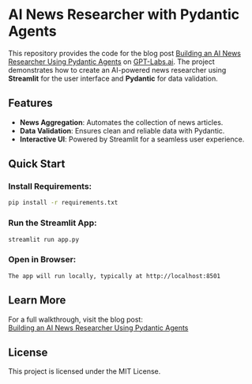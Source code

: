 # AI News Researcher with Pydantic Agents

This repository provides the code for the blog post [Building an AI News Researcher Using Pydantic Agents](https://www.gpt-labs.ai/post/building-an-ai-news-researcher-using-pydantic-agents) on [GPT-Labs.ai](https://www.gpt-labs.ai). The project demonstrates how to create an AI-powered news researcher using **Streamlit** for the user interface and **Pydantic** for data validation.

## Features
- **News Aggregation**: Automates the collection of news articles.
- **Data Validation**: Ensures clean and reliable data with Pydantic.
- **Interactive UI**: Powered by Streamlit for a seamless user experience.

## Quick Start

### Install Requirements:
```bash
pip install -r requirements.txt
```

### Run the Streamlit App:
```bash
streamlit run app.py
```

### Open in Browser:
```
The app will run locally, typically at http://localhost:8501
```

## Learn More
For a full walkthrough, visit the blog post:  
[Building an AI News Researcher Using Pydantic Agents](https://www.gpt-labs.ai/post/building-an-ai-news-researcher-using-pydantic-agents)

## License
This project is licensed under the MIT License.

